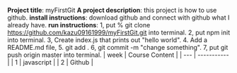 **Project title**: myFirstGit
**A project description**: this project is how to use github. 
**install instructions**: download github and connect with github what I already have.
**run instructions**: 1, put % git clone https://github.com/kazu09161999/myFirstGit.git into terminal. 2, put npm init into terminal. 3, Create index.js that prints out "hello world".
4. Add a README.md file, 5. git add . 6, git commit -m "change something". 7, put git push origin master into terminal.
| week | Course Content |
| --- | ----------- |
| 1 | javascript |
| 2 | Github |
